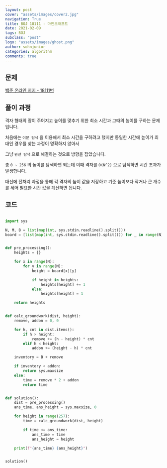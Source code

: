 ```yaml
---
layout: post
cover: "assets/images/cover2.jpg"
navigation: True
title: BOJ 18111 - 마인크래프트
date: 2021-02-09
tags: BOJ
subclass: "post"
logo: "assets/images/ghost.png"
author: sohnjunior
categories: algorithm
comments: true
---
```


## 문제

[백준 온라인 저지 - 18111번](https://www.acmicpc.net/problem/18111)

## 풀이 과정

격자 형태의 땅이 주어지고 높이를 맞추기 위한 최소 시간과 그때의 높이를 구하는 문제입니다.

처음에는 `이분 탐색` 을 이용해서 최소 시간을 구하려고 했지만 동일한 시간에 높이가 최대인 경우를 찾는 과정이 명확하지 않아서

그냥 `완전 탐색` 으로 해결하는 것으로 방향을 잡았습니다.

총 `0 ~ 256` 의 높이를 탐색하면 되는데 이때 격자를 `O(N^2)` 으로 탐색하면 시간 초과가 발생합니다.

대신에 전처리 과정을 통해 각 격자의 높이 값을 저장하고 기준 높이보다 작거나 큰 개수를 세어 필요한 시간 값을 계산하면 됩니다.

## 코드

```python

import sys

N, M, B = list(map(int, sys.stdin.readline().split()))
board = [list(map(int, sys.stdin.readline().split())) for _ in range(N)]


def pre_processing():
    heights = {}

    for x in range(N):
        for y in range(M):
            height = board[x][y]

            if height in heights:
                heights[height] += 1
            else:
                heights[height] = 1

    return heights


def calc_groundwork(dist, height):
    remove, addon = 0, 0

    for h, cnt in dist.items():
        if h > height:
            remove += (h - height) * cnt
        elif h < height:
            addon += (height - h) * cnt

    inventory = B + remove

    if inventory < addon:
        return sys.maxsize
    else:
        time = remove * 2 + addon
        return time


def solution():
    dist = pre_processing()
    ans_time, ans_height = sys.maxsize, 0

    for height in range(257):
        time = calc_groundwork(dist, height)

        if time <= ans_time:
            ans_time = time
            ans_height = height

    print(f"{ans_time} {ans_height}")


solution()

```
